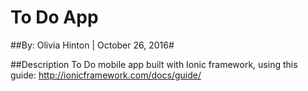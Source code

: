 # To Do App 

##By: Olivia Hinton | October 26, 2016#

##Description
To Do mobile app built with Ionic framework, using this guide: http://ionicframework.com/docs/guide/

